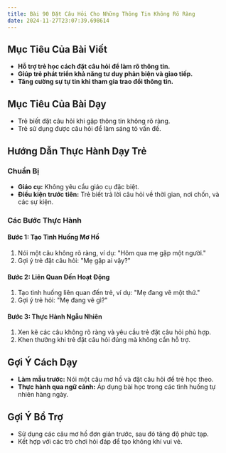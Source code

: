 ```yaml
---
title: Bài 90 Đặt Câu Hỏi Cho Những Thông Tin Không Rõ Ràng
date: 2024-11-27T23:07:39.698614
---
```


## Mục Tiêu Của Bài Viết
- **Hỗ trợ trẻ học cách đặt câu hỏi để làm rõ thông tin.**
- **Giúp trẻ phát triển khả năng tư duy phản biện và giao tiếp.**
- **Tăng cường sự tự tin khi tham gia trao đổi thông tin.**

## Mục Tiêu Của Bài Dạy
- Trẻ biết đặt câu hỏi khi gặp thông tin không rõ ràng.
- Trẻ sử dụng được câu hỏi để làm sáng tỏ vấn đề.

## Hướng Dẫn Thực Hành Dạy Trẻ

### Chuẩn Bị
- **Giáo cụ:** Không yêu cầu giáo cụ đặc biệt.
- **Điều kiện trước tiên:** Trẻ biết trả lời câu hỏi về thời gian, nơi chốn, và các sự kiện.

### Các Bước Thực Hành
#### Bước 1: Tạo Tình Huống Mơ Hồ
1. Nói một câu không rõ ràng, ví dụ: "Hôm qua mẹ gặp một người."
2. Gợi ý trẻ đặt câu hỏi: "Mẹ gặp ai vậy?"

#### Bước 2: Liên Quan Đến Hoạt Động
1. Tạo tình huống liên quan đến trẻ, ví dụ: "Mẹ đang vẽ một thứ."
2. Gợi ý trẻ hỏi: "Mẹ đang vẽ gì?"

#### Bước 3: Thực Hành Ngẫu Nhiên
1. Xen kẽ các câu không rõ ràng và yêu cầu trẻ đặt câu hỏi phù hợp.
2. Khen thưởng khi trẻ đặt câu hỏi đúng mà không cần hỗ trợ.

## Gợi Ý Cách Dạy
- **Làm mẫu trước:** Nói một câu mơ hồ và đặt câu hỏi để trẻ học theo.
- **Thực hành qua ngữ cảnh:** Áp dụng bài học trong các tình huống tự nhiên hàng ngày.

## Gợi Ý Bổ Trợ
- Sử dụng các câu mơ hồ đơn giản trước, sau đó tăng độ phức tạp.
- Kết hợp với các trò chơi hỏi đáp để tạo không khí vui vẻ.
